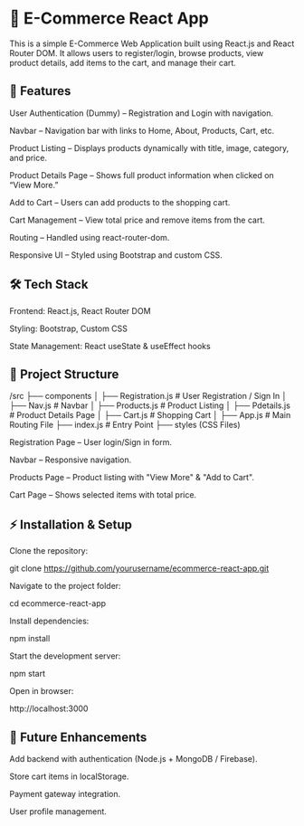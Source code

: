 # 🛒 E-Commerce React App

This is a simple E-Commerce Web Application built using React.js and React Router DOM. It allows users to register/login, browse products, view product details, add items to the cart, and manage their cart.

## 🚀 Features

User Authentication (Dummy) – Registration and Login with navigation.

Navbar – Navigation bar with links to Home, About, Products, Cart, etc.

Product Listing – Displays products dynamically with title, image, category, and price.

Product Details Page – Shows full product information when clicked on “View More.”

Add to Cart – Users can add products to the shopping cart.

Cart Management – View total price and remove items from the cart.

Routing – Handled using react-router-dom.

Responsive UI – Styled using Bootstrap and custom CSS.

## 🛠️ Tech Stack

Frontend: React.js, React Router DOM

Styling: Bootstrap, Custom CSS

State Management: React useState & useEffect hooks

## 📂 Project Structure
/src
 ├── components
 │    ├── Registration.js   # User Registration / Sign In
 │    ├── Nav.js            # Navbar
 │    ├── Products.js       # Product Listing
 │    ├── Pdetails.js       # Product Details Page
 │    ├── Cart.js           # Shopping Cart
 │
 ├── App.js                 # Main Routing File
 ├── index.js               # Entry Point
 ├── styles (CSS Files)     



Registration Page – User login/Sign in form.

Navbar – Responsive navigation.

Products Page – Product listing with "View More" & "Add to Cart".

Cart Page – Shows selected items with total price.

## ⚡ Installation & Setup

Clone the repository:

git clone https://github.com/yourusername/ecommerce-react-app.git


Navigate to the project folder:

cd ecommerce-react-app


Install dependencies:

npm install


Start the development server:

npm start


Open in browser:

http://localhost:3000

## 📌 Future Enhancements

Add backend with authentication (Node.js + MongoDB / Firebase).

Store cart items in localStorage.


Payment gateway integration.

User profile management.


